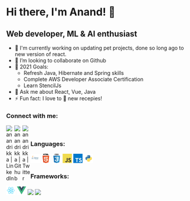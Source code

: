 # Hi there, I'm Anand! 👋

## Web developer, ML & AI enthusiast

- 🔭 I'm currently working on updating pet projects, done so long ago to new version of react.
- 👯 I’m looking to collaborate on Github
- 🥅 2021 Goals:
  - Refresh Java, Hibernate and Spring skills
  - Complete AWS Developer Associate Certification
  - Learn StencilJs
- 💬 Ask me about React, Vue, Java
- ⚡ Fun fact: I love to 🍳 new recepies!

### Connect with me:
[<img align="left" alt="anandrikka | LinkedIn" width="22px" src="https://cdn.jsdelivr.net/npm/simple-icons@v3/icons/linkedin.svg" />](https://www.linkedin.com/in/anandrikka/)
[<img align="left" alt="anandrikka | Github" width="22px" src="https://cdn.jsdelivr.net/npm/simple-icons@v3/icons/github.svg" />](https://github.com/anandrikka)
[<img align="left" alt="anandrikka | Twitter" width="22px" src="https://cdn.jsdelivr.net/npm/simple-icons@v3/icons/twitter.svg" />](https://twitter.com/anandrikka)

<br />

### Languages:
<code><img height="25" src="https://raw.githubusercontent.com/github/explore/80688e429a7d4ef2fca1e82350fe8e3517d3494d/topics/java/java.png"></code>
<code><img height="25" src="https://raw.githubusercontent.com/github/explore/80688e429a7d4ef2fca1e82350fe8e3517d3494d/topics/html/html.png"></code>
<code><img height="25" src="https://raw.githubusercontent.com/github/explore/80688e429a7d4ef2fca1e82350fe8e3517d3494d/topics/css/css.png"></code>
<code><img height="25" src="https://raw.githubusercontent.com/github/explore/80688e429a7d4ef2fca1e82350fe8e3517d3494d/topics/javascript/javascript.png"></code>
<code><img height="25" src="https://raw.githubusercontent.com/github/explore/80688e429a7d4ef2fca1e82350fe8e3517d3494d/topics/typescript/typescript.png"></code>
<code><img height="25" src="https://raw.githubusercontent.com/github/explore/80688e429a7d4ef2fca1e82350fe8e3517d3494d/topics/python/python.png"></code>

### Frameworks:
<code><img height="25" src="https://raw.githubusercontent.com/github/explore/80688e429a7d4ef2fca1e82350fe8e3517d3494d/topics/react/react.png"></code>
<code><img height="25" src="https://raw.githubusercontent.com/github/explore/80688e429a7d4ef2fca1e82350fe8e3517d3494d/topics/vue/vue.png"></code>
<code><img height="25" src="https://github.com/spring-projects/spring-framework/blob/master/src/docs/spring-framework.png"></code>
<code><img height="25" src="https://camo.githubusercontent.com/74d9eb8a0b1aacf85908bdfe799cfe3982006672/687474703a2f2f7374617469632e6a626f73732e6f72672f68696265726e6174652f696d616765732f68696265726e6174655f6c6f676f5f7768697465626b675f32303070782e706e67"></code>
